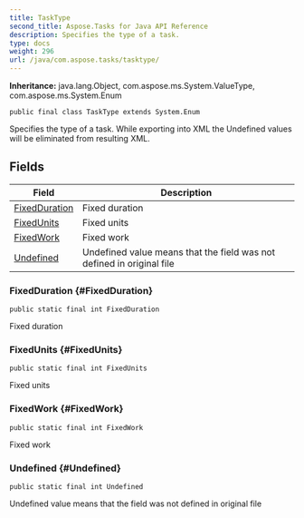 ```yaml
---
title: TaskType
second_title: Aspose.Tasks for Java API Reference
description: Specifies the type of a task.
type: docs
weight: 296
url: /java/com.aspose.tasks/tasktype/
---
```


**Inheritance:**
java.lang.Object, com.aspose.ms.System.ValueType, com.aspose.ms.System.Enum
```
public final class TaskType extends System.Enum
```

Specifies the type of a task. While exporting into XML the Undefined values will be eliminated from resulting XML.
## Fields

| Field | Description |
| --- | --- |
| [FixedDuration](#FixedDuration) | Fixed duration |
| [FixedUnits](#FixedUnits) | Fixed units |
| [FixedWork](#FixedWork) | Fixed work |
| [Undefined](#Undefined) | Undefined value means that the field was not defined in original file |
### FixedDuration {#FixedDuration}
```
public static final int FixedDuration
```


Fixed duration

### FixedUnits {#FixedUnits}
```
public static final int FixedUnits
```


Fixed units

### FixedWork {#FixedWork}
```
public static final int FixedWork
```


Fixed work

### Undefined {#Undefined}
```
public static final int Undefined
```


Undefined value means that the field was not defined in original file

